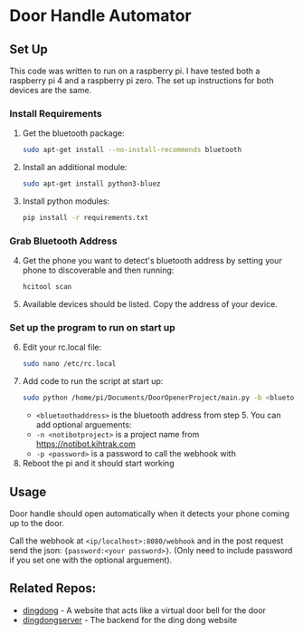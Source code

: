 # Door Handle Automator

## Set Up
This code was written to run on a raspberry pi. I have tested both a raspberry pi 4 and a raspberry pi zero. The set up instructions for both devices are the same.
### Install Requirements
1. Get the bluetooth package:
   ```sh
   sudo apt-get install --no-install-recommends bluetooth
   ```
2. Install an additional module:
   ```sh
   sudo apt-get install python3-bluez
   ```
3. Install python modules:
   ```sh
   pip install -r requirements.txt
   ```
### Grab Bluetooth Address
4. Get the phone you want to detect's bluetooth address by setting your phone to discoverable and then running:
   ```sh
   hcitool scan
   ```
5. Available devices should be listed. Copy the address of your device.
### Set up the program to run on start up
6. Edit your rc.local file:
   ```sh
   sudo nano /etc/rc.local
   ```
7. Add code to run the script at start up:
   ```sh
   sudo python /home/pi/Documents/DoorOpenerProject/main.py -b <bluetoothaddress> &
   ```
   - `<bluetoothaddress>` is the bluetooth address from step 5.
   You can add optional arguements:
   - `-n <notibotproject>` is a project name from https://notibot.kihtrak.com
   - `-p <password>` is a password to call the webhook with
8. Reboot the pi and it should start working

## Usage
Door handle should open automatically when it detects your phone coming up to the door.


Call the webhook at `<ip/localhost>:8080/webhook` and in the post request send the json: `{password:<your password>}`. (Only need to include password if you set one with the optional arguement).

## Related Repos:
- [dingdong](https://github.com/KihtrakRaknas/dingdong) - A website that acts like a virtual door bell for the door
- [dingdongserver](https://github.com/KihtrakRaknas/dingdongserver) - The backend for the ding dong website
